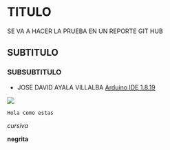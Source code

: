# TITULO
SE VA A HACER LA PRUEBA EN UN REPORTE GIT HUB
## SUBTITULO
### SUBSUBTITULO
- JOSE DAVID AYALA VILLALBA
[Arduino IDE 1.8.19](https://www.arduino.cc/en/software)

![](https://github.com/DaybeatAV/Pr-ctica-1/blob/main/PRUEBA%201.jpg?raw=true)

```
Hola como estas
```

*cursiva*

**negrita**
